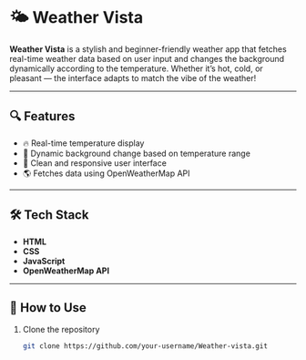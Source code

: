  # 🌤️ Weather Vista

**Weather Vista** is a stylish and beginner-friendly weather app that fetches real-time weather data based on user input and changes the background dynamically according to the temperature. Whether it’s hot, cold, or pleasant — the interface adapts to match the vibe of the weather!

---

## 🔍 Features

- 🔥 Real-time temperature display
- 🎨 Dynamic background change based on temperature range
- 🧼 Clean and responsive user interface
- 🌎 Fetches data using OpenWeatherMap API

---

## 🛠️ Tech Stack

- **HTML**
- **CSS**
- **JavaScript**
- **OpenWeatherMap API**

---

## 🧪 How to Use

1. Clone the repository  
   ```bash
   git clone https://github.com/your-username/Weather-vista.git
